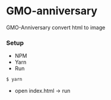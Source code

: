 # GMO-anniversary
GMO-Anniversary convert html to image

### Setup

- NPM
- Yarn
- Run

```sh
$ yarn
```
- open index.html -> run
